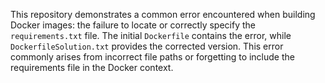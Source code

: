 This repository demonstrates a common error encountered when building Docker images: the failure to locate or correctly specify the `requirements.txt` file. The initial `Dockerfile` contains the error, while `DockerfileSolution.txt` provides the corrected version.  This error commonly arises from incorrect file paths or forgetting to include the requirements file in the Docker context.